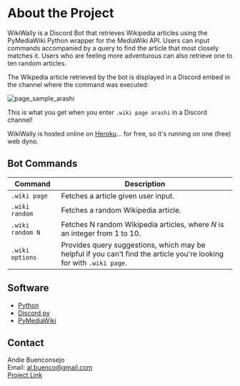 # About the Project

WikiWally is a Discord Bot that retrieves Wikipedia articles using the PyMediaWiki Python wrapper for the MediaWiki API. Users can input commands accompanied by a query to find the article that most closely matches it. Users who are feeling more adventurous can also retrieve one to ten random articles.

The Wikpedia article retrieved by the bot is displayed in a Discord embed in the channel where the command was executed:

![page_sample_arashi](https://user-images.githubusercontent.com/25872191/158001111-83f5423e-716b-40cf-97ad-654c1e997fa0.png)  

This is what you get when you enter ```.wiki page arashi``` in a Discord channel!

WikiWally is hosted online on [Heroku](https://www.heroku.com/home)... for free, so it's running on one (free) web dyno.

## Bot Commands
|      Command     | Description |
|------------------| ------------|
| ```.wiki page``` | Fetches a article given user input.|
| ```.wiki random``` | Fetches a random Wikipedia article.|
| ```.wiki random N ```| Fetches N random Wikipedia articles, where _N_ is an integer from 1 to 10.|
| ```.wiki options```| Provides query suggestions, which may be helpful if you can't find the article you're looking for with ```.wiki page```.|


## Software
- [Python](https://www.python.org/)
- [Discord py](https://discordpy.readthedocs.io/en/stable/)
- [PyMediaWiki](https://pymediawiki.readthedocs.io/en/latest/)

## Contact
Andie Buenconsejo  
Email: al.buenco@gmail.com  
[Project Link](https://github.com/abuenco/WikiWally)




